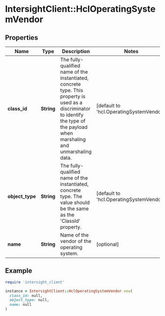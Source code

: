 # IntersightClient::HclOperatingSystemVendor

## Properties

| Name | Type | Description | Notes |
| ---- | ---- | ----------- | ----- |
| **class_id** | **String** | The fully-qualified name of the instantiated, concrete type. This property is used as a discriminator to identify the type of the payload when marshaling and unmarshaling data. | [default to &#39;hcl.OperatingSystemVendor&#39;] |
| **object_type** | **String** | The fully-qualified name of the instantiated, concrete type. The value should be the same as the &#39;ClassId&#39; property. | [default to &#39;hcl.OperatingSystemVendor&#39;] |
| **name** | **String** | Name of the vendor of the operating system. | [optional] |

## Example

```ruby
require 'intersight_client'

instance = IntersightClient::HclOperatingSystemVendor.new(
  class_id: null,
  object_type: null,
  name: null
)
```

